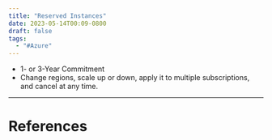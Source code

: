 ```yaml
---
title: "Reserved Instances"
date: 2023-05-14T00:09-0800
draft: false
tags: 
  - "#Azure"
---
```


- 1- or 3-Year Commitment
- Change regions, scale up or down, apply it to multiple subscriptions, and cancel at any time.

---
# References
